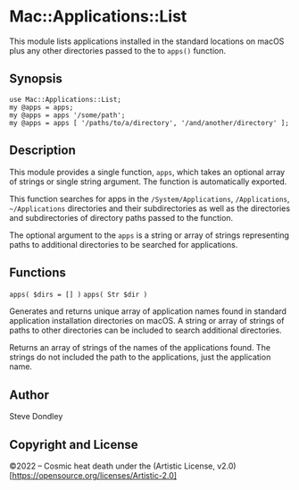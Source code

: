 # Mac::Applications::List

This module lists applications installed in the standard locations on macOS plus
any other directories passed to the to `apps()` function.

## Synopsis

```
use Mac::Applications::List;
my @apps = apps;
my @apps = apps '/some/path';
my @apps = apps [ '/paths/to/a/directory', '/and/another/directory' ];
```

## Description

This module provides a single function, `apps`, which takes an optional array
of strings or single string argument. The function is automatically exported.

This function searches for apps in the `/System/Applications`, `/Applications`,
`~/Applications` directories and their subdirectories as well as the
directories and subdirectories of directory paths passed to the function.

The optional argument to the `apps` is a string or array of strings
representing paths to additional directories to be searched for applications.

## Functions

`apps( $dirs = [] )`
`apps( Str $dir )`

Generates and returns unique array of application names found in standard
application installation directories on macOS. A string or array of strings of
paths to other directories can be included to search additional directories.

Returns an array of strings of the names of the applications found. The strings
do not included the path to the applications, just the application name.

## Author

Steve Dondley

## Copyright and License

©2022 – Cosmic heat death under the (Artistic License, v2.0)[https://opensource.org/licenses/Artistic-2.0]

